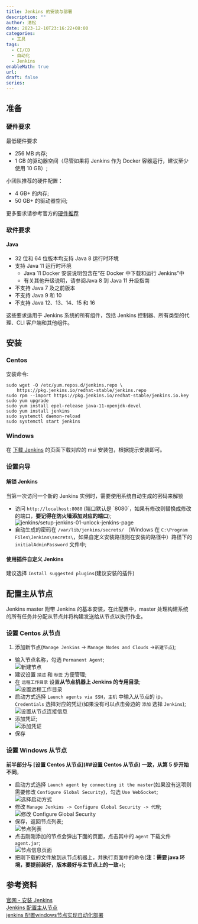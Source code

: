 ```yaml
---
title: Jenkins 的安装与部署
description: ""
author: 清松
date: 2023-12-10T23:16:22+08:00
categories:
  - 工具
tags:
  - CI/CD
  - 自动化
  - Jenkins
enableMath: true
url: 
draft: false
series:
---
```

## 准备
### 硬件要求
最低硬件要求  
- 256 MB 内存;
- 1 GB 的驱动器空间（尽管如果将 Jenkins 作为 Docker 容器运行，建议至少使用 10 GB）;

小团队推荐的硬件配置：  
- 4 GB+ 的内存;
- 50 GB+ 的驱动器空间;

更多要求请参考官方的[硬件推荐](https://www.jenkins.io/doc/book/scaling/hardware-recommendations/)  

### 软件要求
#### Java
- 32 位和 64 位版本均支持 Java 8 运行时环境
- 支持 Java 11 运行时环境
  - Java 11 Docker 安装说明包含在“在 Docker 中下载和运行 Jenkins”中
  - 有关其他升级说明，请参阅Java 8 到 Java 11 升级指南
- 不支持 Java 7 及之前版本
- 不支持 Java 9 和 10
- 不支持 Java 12、13、14、15 和 16

这些要求适用于 Jenkins 系统的所有组件，包括 Jenkins 控制器、所有类型的代理、CLI 客户端和其他组件。  

## 安装
### Centos
安装命令:  
``` shell
sudo wget -O /etc/yum.repos.d/jenkins.repo \
    https://pkg.jenkins.io/redhat-stable/jenkins.repo
sudo rpm --import https://pkg.jenkins.io/redhat-stable/jenkins.io.key
sudo yum upgrade
sudo yum install epel-release java-11-openjdk-devel
sudo yum install jenkins
sudo systemctl daemon-reload
sudo systemctl start jenkins
``` 

### Windows
在 [下载 Jenkins](https://www.jenkins.io/download/#downloading-jenkins) 的页面下载对应的 msi 安装包，根据提示安装即可。

### 设置向导
#### 解锁 Jenkins
当第一次访问一个新的 Jenkins 实例时，需要使用系统自动生成的密码来解锁  
- 访问 `http://localhost:8080` (端口默认是
\`8080\`，如果有修改则替换成修改的端口，**要记得在防火墙添加对应的端口**);
    ![jenkins/setup-jenkins-01-unlock-jenkins-page](https://raw.githubusercontent.com/coderqs/wiki_img/f0e6f3affa6530fd03fb41508004601f16de6135/%E5%B7%A5%E5%85%B7/%E7%BC%96%E7%A8%8B%E5%B7%A5%E5%85%B7/ci_cd/jenkins/setup-jenkins-01-unlock-jenkins-page.jpg) 
- 自动生成的密码在 `/var/lib/jenkins/secrets/` （Windows 在 `C:\Program Files\Jenkins\secrets\`，如果自定义安装路径则在安装的路径中）路径下的 `initialAdminPassword` 文件中; 

#### 使用插件自定义 Jenkins
建议选择 `Install suggested plugins`(建议安装的插件)

## 配置主从节点
Jenkins master 附带 Jenkins 的基本安装，在此配置中，master
处理构建系统的所有任务并分配从节点并将构建发送给从节点以执行作业。

### 设置 Centos 从节点
1.  添加新节点(`Manage Jenkins` -\> `Manage Nodes and Clouds` -\>`新建节点`);  
- 输入节点名称，勾选 `Permanent Agent`;  
    ![新建节点](https://raw.githubusercontent.com/coderqs/wiki_img/master/%E5%B7%A5%E5%85%B7/%E7%BC%96%E7%A8%8B%E5%B7%A5%E5%85%B7/ci_cd/jenkins/Jenkins%E7%9A%84%E5%AE%89%E8%A3%85%E4%B8%8E%E9%83%A8%E7%BD%B2_%E6%96%B0%E5%BB%BA%E8%8A%82%E7%82%B9.PNG)  
- 建议设置 `描述` 和 `标签` 方便管理;  
- 在 `远程工作目录` 设置**从节点机器上 Jenkins 的专用目录**;  
    ![设置远程工作目录](https://raw.githubusercontent.com/coderqs/wiki_img/master/%E5%B7%A5%E5%85%B7/%E7%BC%96%E7%A8%8B%E5%B7%A5%E5%85%B7/ci_cd/jenkins/Jenkins%E7%9A%84%E5%AE%89%E8%A3%85%E4%B8%8E%E9%83%A8%E7%BD%B2_%E6%96%B0%E5%BB%BA%E8%8A%82%E7%82%B9%E8%AE%BE%E7%BD%AE_01.PNG)  
- 启动方式选择 `Launch agents via SSH`，`主机` 中输入从节点的
    ip，`Credentials` 选择对应的凭证(如果没有可以点击旁边的 `添加` 选择 `Jenkins`);  
    ![设置从节点连接信息](https://raw.githubusercontent.com/coderqs/wiki_img/master/%E5%B7%A5%E5%85%B7/%E7%BC%96%E7%A8%8B%E5%B7%A5%E5%85%B7/ci_cd/jenkins/Jenkins%E7%9A%84%E5%AE%89%E8%A3%85%E4%B8%8E%E9%83%A8%E7%BD%B2_%E6%96%B0%E5%BB%BA%E8%8A%82%E7%82%B9%E8%AE%BE%E7%BD%AE_02.PNG)  
- 添加凭证;  
    ![添加凭证](https://raw.githubusercontent.com/coderqs/wiki_img/master/%E5%B7%A5%E5%85%B7/%E7%BC%96%E7%A8%8B%E5%B7%A5%E5%85%B7/ci_cd/jenkins/Jenkins%E7%9A%84%E5%AE%89%E8%A3%85%E4%B8%8E%E9%83%A8%E7%BD%B2_%E6%B7%BB%E5%8A%A0%E5%87%AD%E8%AF%81.PNG)  
- 保存

### 设置 Windows 从节点
**前半部分与 [设置 Centos 从节点](##设置 Centos 从节点) 一致，从第 5 步开始不同**。  
- 启动方式选择
`Launch agent by connecting it the master`(如果没有这项则需要修改 `Configure Global Security`)，勾选 `Use WebSocket`;  
    ![选择启动方式](https://raw.githubusercontent.com/coderqs/wiki_img/master/%E5%B7%A5%E5%85%B7/%E7%BC%96%E7%A8%8B%E5%B7%A5%E5%85%B7/ci_cd/jenkins/Jenkins%E7%9A%84%E5%AE%89%E8%A3%85%E4%B8%8E%E9%83%A8%E7%BD%B2_%E6%96%B0%E5%BB%BAwindows%E8%8A%82%E7%82%B9%E8%AE%BE%E7%BD%AE_01.PNG)  
- 修改 `Manage Jenkins -> Configure Global Security -> 代理`;  
    ![修改 Configure Global Security](https://raw.githubusercontent.com/coderqs/wiki_img/master/%E5%B7%A5%E5%85%B7/%E7%BC%96%E7%A8%8B%E5%B7%A5%E5%85%B7/ci_cd/jenkins/Jenkins%E7%9A%84%E5%AE%89%E8%A3%85%E4%B8%8E%E9%83%A8%E7%BD%B2_%E6%96%B0%E5%BB%BAwindows%E8%8A%82%E7%82%B9%E8%AE%BE%E7%BD%AE_02.PNG)  
- 保存，返回节点列表;  
    ![节点列表](https://raw.githubusercontent.com/coderqs/wiki_img/master/%E5%B7%A5%E5%85%B7/%E7%BC%96%E7%A8%8B%E5%B7%A5%E5%85%B7/ci_cd/jenkins/Jenkins%E7%9A%84%E5%AE%89%E8%A3%85%E4%B8%8E%E9%83%A8%E7%BD%B2_%E8%8A%82%E7%82%B9%E5%88%97%E8%A1%A8.PNG)  
- 点击刚刚添加的节点会弹出下面的页面，点击其中的 `agent` 下载文件 `agent.jar`;  
    ![节点信息页面](https://raw.githubusercontent.com/coderqs/wiki_img/master/%E5%B7%A5%E5%85%B7/%E7%BC%96%E7%A8%8B%E5%B7%A5%E5%85%B7/ci_cd/jenkins/Jenkins%E7%9A%84%E5%AE%89%E8%A3%85%E4%B8%8E%E9%83%A8%E7%BD%B2_windows%E8%8A%82%E7%82%B9%E4%BF%A1%E6%81%AF%E9%A1%B5%E9%9D%A2.PNG)  
- 把刚下载的文件放到从节点机器上，并执行页面中的命令(**注：需要 java 环境，要提前装好，版本最好与主节点上的一致**+);  

## 参考资料
[官网 - 安装 Jenkins](https://www.jenkins.io/doc/book/installing/)  
[Jenkins 配置主从节点](https://dzone.com/articles/jenkins-03-configure-master-and-slave)  
[jenkins 配置windows节点实现自动化部署](https://www.cnblogs.com/xiaomifeng0510/p/11848834.html)  
